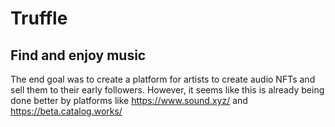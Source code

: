 # Truffle
## Find and enjoy music

The end goal was to create a platform for artists to create audio NFTs and sell them to their early followers. However, it seems like this is already being done better by platforms like https://www.sound.xyz/ and https://beta.catalog.works/